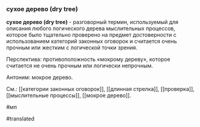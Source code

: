 ### сухое дерево (dry tree)

**сухое дерево (dry tree)** - разговорный термин, используемый для описания любого логического дерева мыслительных процессов, которое было тщательно проверено на предмет достоверности с использованием категорий законных оговорок и считается очень прочным или жестким с логической точки зрения.

Перспектива: противоположность «мокрому дереву», которое считается не очень прочным или логически непрочным.

Антоним: мокрое дерево.

См.: [[категории законных оговорок]], [[длинная стрелка]], [[проверка]], [[мыслительные процессы]], [[мокрое дерево]].

#мп

#translated
